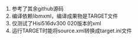 1. 参考了其余github源码
2. 编译依赖libmxml，编译成果物是TARGET文件
3. 仅测试了Hisi516dv300 020版本的xml
4. 运行TARGET时能将source.xml转换成target.ini文件
